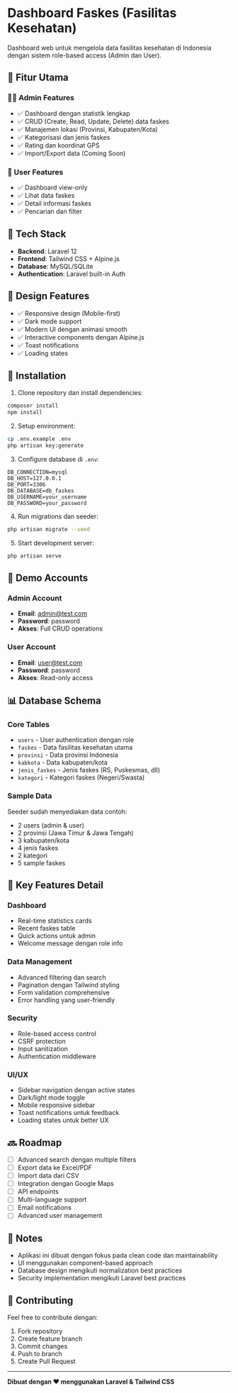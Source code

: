 # Dashboard Faskes (Fasilitas Kesehatan)

Dashboard web untuk mengelola data fasilitas kesehatan di Indonesia dengan sistem role-based access (Admin dan User).

## 🚀 Fitur Utama

### 👨‍💼 Admin Features
- ✅ Dashboard dengan statistik lengkap
- ✅ CRUD (Create, Read, Update, Delete) data faskes
- ✅ Manajemen lokasi (Provinsi, Kabupaten/Kota)
- ✅ Kategorisasi dan jenis faskes
- ✅ Rating dan koordinat GPS
- ✅ Import/Export data (Coming Soon)

### 👤 User Features
- ✅ Dashboard view-only
- ✅ Lihat data faskes
- ✅ Detail informasi faskes
- ✅ Pencarian dan filter

## 🎨 Tech Stack
- **Backend**: Laravel 12
- **Frontend**: Tailwind CSS + Alpine.js
- **Database**: MySQL/SQLite
- **Authentication**: Laravel built-in Auth

## 📱 Design Features
- ✅ Responsive design (Mobile-first)
- ✅ Dark mode support
- ✅ Modern UI dengan animasi smooth
- ✅ Interactive components dengan Alpine.js
- ✅ Toast notifications
- ✅ Loading states

## 🔧 Installation

1. Clone repository dan install dependencies:
```bash
composer install
npm install
```

2. Setup environment:
```bash
cp .env.example .env
php artisan key:generate
```

3. Configure database di `.env`:
```env
DB_CONNECTION=mysql
DB_HOST=127.0.0.1
DB_PORT=3306
DB_DATABASE=db_faskes
DB_USERNAME=your_username
DB_PASSWORD=your_password
```

4. Run migrations dan seeder:
```bash
php artisan migrate --seed
```

5. Start development server:
```bash
php artisan serve
```

## 👥 Demo Accounts

### Admin Account
- **Email**: admin@test.com
- **Password**: password
- **Akses**: Full CRUD operations

### User Account
- **Email**: user@test.com
- **Password**: password
- **Akses**: Read-only access

## 📊 Database Schema

### Core Tables
- `users` - User authentication dengan role
- `faskes` - Data fasilitas kesehatan utama
- `provinsi` - Data provinsi Indonesia
- `kabkota` - Data kabupaten/kota
- `jenis_faskes` - Jenis faskes (RS, Puskesmas, dll)
- `kategori` - Kategori faskes (Negeri/Swasta)

### Sample Data
Seeder sudah menyediakan data contoh:
- 2 users (admin & user)
- 2 provinsi (Jawa Timur & Jawa Tengah)
- 3 kabupaten/kota
- 4 jenis faskes
- 2 kategori
- 5 sample faskes

## 🎯 Key Features Detail

### Dashboard
- Real-time statistics cards
- Recent faskes table
- Quick actions untuk admin
- Welcome message dengan role info

### Data Management
- Advanced filtering dan search
- Pagination dengan Tailwind styling
- Form validation comprehensive
- Error handling yang user-friendly

### Security
- Role-based access control
- CSRF protection
- Input sanitization
- Authentication middleware

### UI/UX
- Sidebar navigation dengan active states
- Dark/light mode toggle
- Mobile responsive sidebar
- Toast notifications untuk feedback
- Loading states untuk better UX

## 🔜 Roadmap

- [ ] Advanced search dengan multiple filters
- [ ] Export data ke Excel/PDF
- [ ] Import data dari CSV
- [ ] Integration dengan Google Maps
- [ ] API endpoints
- [ ] Multi-language support
- [ ] Email notifications
- [ ] Advanced user management

## 📝 Notes

- Aplikasi ini dibuat dengan fokus pada clean code dan maintainability
- UI menggunakan component-based approach
- Database design mengikuti normalization best practices
- Security implementation mengikuti Laravel best practices

## 🤝 Contributing

Feel free to contribute dengan:
1. Fork repository
2. Create feature branch
3. Commit changes
4. Push to branch
5. Create Pull Request

---

**Dibuat dengan ❤️ menggunakan Laravel & Tailwind CSS**
